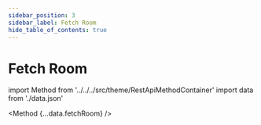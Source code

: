 ```yaml
---
sidebar_position: 3
sidebar_label: Fetch Room
hide_table_of_contents: true
---
```


# Fetch Room

import Method from '../../../src/theme/RestApiMethodContainer'
import data from './data.json'

<Method
{...data.fetchRoom}
/>

